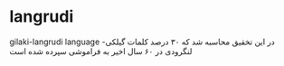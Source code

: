 # langrudi
gilaki-langrudi language
در این تخقیق محاسبه شد که ۳۰ درصد کلمات گیلکی-لنگرودی در ۶۰ سال اخیر به فراموشی سپرده شده است
